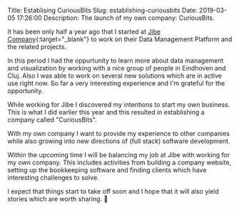 Title: Establising CuriousBits
Slug: establishing-curiousbits
Date: 2019-03-05 17:26:00
Description: The launch of my own company: CuriousBits.

It has been only half a year ago that I started at [Jibe Company](http://www.jibecompany.com/){:target="_blank"} to work on their Data Management Platform and the related projects.

In this period I had the oppurtunity to learn more about data management and visualization by working with a nice group of people in Eindhoven and Cluj.
Also I was able to work on several new solutions which are in active use right now.
So far a very interesting experience and I'm grateful for the opportunity.

While working for Jibe I discovered my intentions to start my own business. This is what I did earlier this year and this resulted in establishing a company called "CuriousBits".

With my own company I want to provide my experience to other companies while also growing into new directions of (full stack) software development.

Within the upcoming time I will be balancing my job at Jibe with working for my own company. This includes activities from building a company website, setting up the bookkeeping software and finding clients which have interesting challenges to solve.

I expect that things start to take off soon and I hope that it will also yield stories which are worth sharing. 🚀
